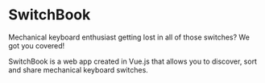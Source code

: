 # SwitchBook
 Mechanical keyboard enthusiast getting lost in all of those switches? We got you covered!

 SwitchBook is a web app created in Vue.js that allows you to discover, sort and share mechanical keyboard switches.
